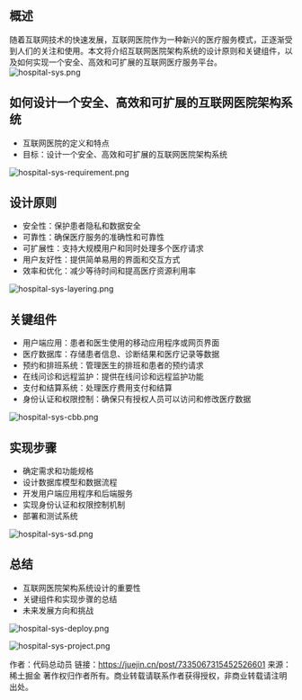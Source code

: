 ## 概述
随着互联网技术的快速发展，互联网医院作为一种新兴的医疗服务模式，正逐渐受到人们的关注和使用。本文将介绍互联网医院架构系统的设计原则和关键组件，以及如何实现一个安全、高效和可扩展的互联网医疗服务平台。
![hospital-sys.png](..%2Fimgs%2Farchitecture-design%2Fhospital-sys.png)

## 如何设计一个安全、高效和可扩展的互联网医院架构系统 

- 互联网医院的定义和特点
- 目标：设计一个安全、高效和可扩展的互联网医院架构系统

![hospital-sys-requirement.png](..%2Fimgs%2Farchitecture-design%2Fhospital-sys-requirement.png)

## 设计原则
- 安全性：保护患者隐私和数据安全
- 可靠性：确保医疗服务的准确性和可靠性
- 可扩展性：支持大规模用户和同时处理多个医疗请求
- 用户友好性：提供简单易用的界面和交互方式
- 效率和优化：减少等待时间和提高医疗资源利用率

![hospital-sys-layering.png](..%2Fimgs%2Farchitecture-design%2Fhospital-sys-layering.png)

## 关键组件
- 用户端应用：患者和医生使用的移动应用程序或网页界面
- 医疗数据库：存储患者信息、诊断结果和医疗记录等数据
- 预约和排班系统：管理医生的排班和患者的预约请求
- 在线问诊和远程监护：提供在线问诊和远程监护功能
- 支付和结算系统：处理医疗费用支付和结算
- 身份认证和权限控制：确保只有授权人员可以访问和修改医疗数据

![hospital-sys-cbb.png](..%2Fimgs%2Farchitecture-design%2Fhospital-sys-cbb.png)

## 实现步骤
- 确定需求和功能规格
- 设计数据库模型和数据流程
- 开发用户端应用程序和后端服务
- 实现身份认证和权限控制机制
- 部署和测试系统

![hospital-sys-sd.png](..%2Fimgs%2Farchitecture-design%2Fhospital-sys-sd.png)

## 总结
- 互联网医院架构系统设计的重要性
- 关键组件和实现步骤的总结
- 未来发展方向和挑战

![hospital-sys-deploy.png](..%2Fimgs%2Farchitecture-design%2Fhospital-sys-deploy.png)

![hospital-sys-project.png](..%2Fimgs%2Farchitecture-design%2Fhospital-sys-project.png)

作者：代码总动员
链接：https://juejin.cn/post/7335067315452526601
来源：稀土掘金
著作权归作者所有。商业转载请联系作者获得授权，非商业转载请注明出处。